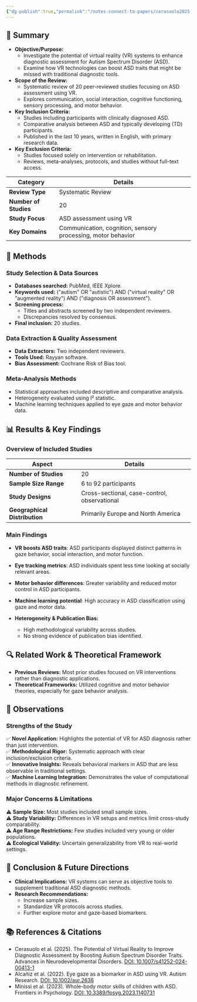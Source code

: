 ```yaml
---
{"dg-publish":true,"permalink":"/notes-connect-to-papers/cerasuolo2025-notes/"}
---
```




## 📖 Summary

- **Objective/Purpose:**
    - Investigate the potential of virtual reality (VR) systems to enhance diagnostic assessment for Autism Spectrum Disorder (ASD).
    - Examine how VR technologies can boost ASD traits that might be missed with traditional diagnostic tools.
- **Scope of the Review:**
    - Systematic review of 20 peer-reviewed studies focusing on ASD assessment using VR.
    - Explores communication, social interaction, cognitive functioning, sensory processing, and motor behavior.
- **Key Inclusion Criteria:**
    - Studies including participants with clinically diagnosed ASD.
    - Comparative analysis between ASD and typically developing (TD) participants.
    - Published in the last 10 years, written in English, with primary research data.
- **Key Exclusion Criteria:**
    - Studies focused solely on intervention or rehabilitation.
    - Reviews, meta-analyses, protocols, and studies without full-text access.

|**Category**|**Details**|
|---|---|
|**Review Type**|Systematic Review|
|**Number of Studies**|20|
|**Study Focus**|ASD assessment using VR|
|**Key Domains**|Communication, cognition, sensory processing, motor behavior|

## 🔬 Methods

### Study Selection & Data Sources

- **Databases searched:** PubMed, IEEE Xplore.
- **Keywords used:** ("autism" OR "autistic") AND ("virtual reality" OR "augmented reality") AND ("diagnosis OR assessment").
- **Screening process:**
    - Titles and abstracts screened by two independent reviewers.
    - Discrepancies resolved by consensus.
- **Final inclusion:** 20 studies.

### Data Extraction & Quality Assessment

- **Data Extractors:** Two independent reviewers.
- **Tools Used:** Rayyan software.
- **Bias Assessment:** Cochrane Risk of Bias tool.

### Meta-Analysis Methods

- Statistical approaches included descriptive and comparative analysis.
- Heterogeneity evaluated using I² statistic.
- Machine learning techniques applied to eye gaze and motor behavior data.

## 📊 Results & Key Findings

### Overview of Included Studies

|**Aspect**|**Details**|
|---|---|
|**Number of Studies**|20|
|**Sample Size Range**|6 to 92 participants|
|**Study Designs**|Cross-sectional, case-control, observational|
|**Geographical Distribution**|Primarily Europe and North America|

### Main Findings

- **VR boosts ASD traits**: ASD participants displayed distinct patterns in gaze behavior, social interaction, and motor function.
    
- **Eye tracking metrics**: ASD individuals spent less time looking at socially relevant areas.
    
- **Motor behavior differences**: Greater variability and reduced motor control in ASD participants.
    
- **Machine learning potential**: High accuracy in ASD classification using gaze and motor data.
    
- **Heterogeneity & Publication Bias:**
    
    - High methodological variability across studies.
    - No strong evidence of publication bias identified.

## 🔍 Related Work & Theoretical Framework

- **Previous Reviews:** Most prior studies focused on VR interventions rather than diagnostic applications.
- **Theoretical Frameworks:** Utilized cognitive and motor behavior theories, especially for gaze behavior analysis.

## 📝 Observations

### Strengths of the Study

✅ **Novel Application:** Highlights the potential of VR for ASD diagnosis rather than just intervention.  
✅ **Methodological Rigor:** Systematic approach with clear inclusion/exclusion criteria.  
✅ **Innovative Insights:** Reveals behavioral markers in ASD that are less observable in traditional settings.  
✅ **Machine Learning Integration:** Demonstrates the value of computational methods in diagnostic refinement.

### Major Concerns & Limitations

⚠️ **Sample Size:** Most studies included small sample sizes.  
⚠️ **Study Variability:** Differences in VR setups and metrics limit cross-study comparability.  
⚠️ **Age Range Restrictions:** Few studies included very young or older populations.  
⚠️ **Ecological Validity:** Uncertain generalizability from VR to real-world settings.

## 🚀 Conclusion & Future Directions

- **Clinical Implications:** VR systems can serve as objective tools to supplement traditional ASD diagnostic methods.
- **Research Recommendations:**
    - Increase sample sizes.
    - Standardize VR protocols across studies.
    - Further explore motor and gaze-based biomarkers.

## **📚 References & Citations**

- Cerasuolo et al. (2025). The Potential of Virtual Reality to Improve Diagnostic Assessment by Boosting Autism Spectrum Disorder Traits. Advances in Neurodevelopmental Disorders. [DOI: 10.1007/s41252-024-00413-1](https://doi.org/10.1007/s41252-024-00413-1)
- Alcañiz et al. (2022). Eye gaze as a biomarker in ASD using VR. Autism Research. [DOI: 10.1002/aur.2636](https://doi.org/10.1002/aur.2636)
- Minissi et al. (2023). Whole-body motor skills of children with ASD. Frontiers in Psychology. [DOI: 10.3389/fpsyg.2023.1140731](https://doi.org/10.3389/fpsyg.2023.1140731)